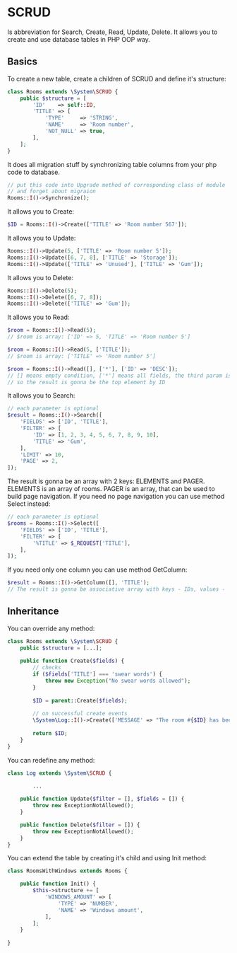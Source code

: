 # SCRUD
Is abbreviation for Search, Create, Read, Update, Delete.
It allows you to create and use database tables in PHP OOP way.

## Basics
To create a new table, create a children of SCRUD and define it's structure:
```php
class Rooms extends \System\SCRUD {
    public $structure = [
        'ID'    => self::ID,
        'TITLE' => [
            'TYPE'     => 'STRING',
            'NAME'     => 'Room number',
            'NOT_NULL' => true,
        ],
    ];
}
```
It does all migration stuff by 
synchronizing table columns from your php code to database.
```php
// put this code into Upgrade method of corresponding class of module
// and forget about migraion
Rooms::I()->Synchronize();
```
It allows you to Create:
```php
$ID = Rooms::I()->Create(['TITLE' => 'Room number 567']);
```
It allows you to Update:
```php
Rooms::I()->Update(5, ['TITLE' => 'Room number 5']);
Rooms::I()->Update([6, 7, 8], ['TITLE' => 'Storage']);
Rooms::I()->Update(['TITLE' => 'Unused'], ['TITLE' => 'Gum']);
```
It allows you to Delete:
```php
Rooms::I()->Delete(5);
Rooms::I()->Delete([6, 7, 8]);
Rooms::I()->Delete(['TITLE' => 'Gum']);
```
It allows you to Read:
```php
$room = Rooms::I()->Read(5);
// $room is array: ['ID' => 5, 'TITLE' => 'Room number 5']

$room = Rooms::I()->Read(5, ['TITLE']);
// $room is array: ['TITLE' => 'Room number 5']

$room = Rooms::I()->Read([], ['*'], ['ID' => 'DESC']);
// [] means empty condition, ['*'] means all fields, the third param is sort
// so the result is gonna be the top element by ID
```
It allows you to Search:
```php
// each parameter is optional
$result = Rooms::I()->Search([
    'FIELDS' => ['ID', 'TITLE'],
    'FILTER' => [
        'ID' => [1, 2, 3, 4, 5, 6, 7, 8, 9, 10],
        'TITLE' => 'Gum',
    ],
    'LIMIT' => 10,
    'PAGE' => 2,
]);
```
The result is gonna be an array with 2 keys: ELEMENTS and PAGER.
ELEMENTS is an array of rooms.
PAGER is an array, that can be used to build page navigation.
If you need no page navigation you can use method Select instead:
```php
// each parameter is optional
$rooms = Rooms::I()->Select([
    'FIELDS' => ['ID', 'TITLE'],
    'FILTER' => [
        '%TITLE' => $_REQUEST['TITLE'],
    ],
]);
```
If you need only one column you can use method GetColumn:
```php
$result = Rooms::I()->GetColumn([], 'TITLE');
// The result is gonna be associative array with keys - IDs, values -  column:
```

## Inheritance

You can override any method:
```php
class Rooms extends \System\SCRUD {
    public $structure = [...];
    
    public function Create($fields) {
        // checks
        if ($fields['TITLE'] === 'swear words') {
            throw new Exception("No swear words allowed");
        }
        
        $ID = parent::Create($fields);
        
        // on successful create events
        \System\Log::I()->Create(['MESSAGE' => "The room #{$ID} has been created"]);
        
        return $ID;
    }
}
```
You can redefine any method:
```php
class Log extends \System\SCRUD {
        
        ...

	public function Update($filter = [], $fields = []) {
		throw new ExceptionNotAllowed();
	}

	public function Delete($filter = []) {
		throw new ExceptionNotAllowed();
	}
}
```
You can extend the table by creating it's child and using Init method:
```php
class RoomsWithWindows extends Rooms {

    public function Init() {
        $this->structure += [
            'WINDOWS_AMOUNT' => [
                'TYPE' => 'NUMBER',
                'NAME' => 'Windows amount',
            ],
        ];
    }
    
}
```
